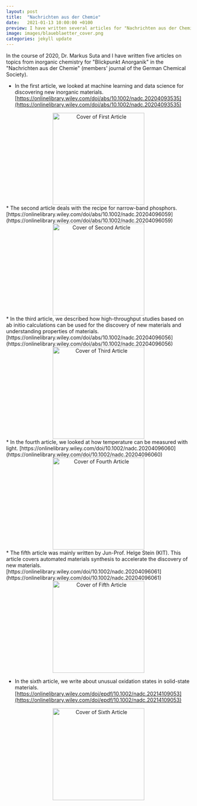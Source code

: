 ```yaml
---
layout: post
title:  "Nachrichten aus der Chemie"
date:   2021-01-13 10:00:00 +0100
preview: I have written several articles for "Nachrichten aus der Chemie" in German. 
image: images/blaueblaetter_cover.png
categories: jekyll update
---
```

In the course of 2020, Dr. Markus Suta and I have written five articles on topics from inorganic chemistry for "Blickpunkt Anorganik" in the "Nachrichten aus der Chemie" (members' journal of the German Chemical Society).

* In the first article, we looked at machine learning and data science for discovering new inorganic materials. [https://onlinelibrary.wiley.com/doi/abs/10.1002/nadc.20204093535](https://onlinelibrary.wiley.com/doi/abs/10.1002/nadc.20204093535)

<div align="center"><img src="../../../../../images/blaueblaetter_1.png" alt="Cover of First Article" title="First Article Cover" width="250" /></div>
* The second article deals with the recipe for narrow-band phosphors. [https://onlinelibrary.wiley.com/doi/abs/10.1002/nadc.20204096059](https://onlinelibrary.wiley.com/doi/abs/10.1002/nadc.20204096059)

<div align="center"><img src="../../../../../images/blaueblaetter_2.png" alt="Cover of Second Article" title="Second Article Cover" width="250" /></div>
* In the third article, we described how high-throughput studies based on ab initio calculations can be used for the discovery of new materials and understanding properties of materials. [https://onlinelibrary.wiley.com/doi/abs/10.1002/nadc.20204096056](https://onlinelibrary.wiley.com/doi/abs/10.1002/nadc.20204096056)

<div align="center"><img src="../../../../../images/blaueblaetter_3.png" alt="Cover of Third Article" title="Third Article Cover" width="250" /></div>
* In the fourth article, we looked at how temperature can be measured with light. [https://onlinelibrary.wiley.com/doi/10.1002/nadc.20204096060](https://onlinelibrary.wiley.com/doi/10.1002/nadc.20204096060)

<div align="center"><img src="../../../../../images/blaueblaetter_4.png" alt="Cover of Fourth Article" title="Fourth Article Cover" width="250" /></div>
* The fifth article was mainly written by Jun-Prof. Helge Stein (KIT). This article covers automated materials synthesis to accelerate the discovery of new materials. [https://onlinelibrary.wiley.com/doi/10.1002/nadc.20204096061](https://onlinelibrary.wiley.com/doi/10.1002/nadc.20204096061)

<div align="center"><img src="../../../../../images/blaueblaetter_5.png" alt="Cover of Fifth Article" title="Fifth Article Cover" width="250" /></div>

* In the sixth article, we write about unusual oxidation states in solid-state materials. [https://onlinelibrary.wiley.com/doi/epdf/10.1002/nadc.20214109053](https://onlinelibrary.wiley.com/doi/epdf/10.1002/nadc.20214109053)

<div align="center"><img src="../../../../../images/blaueblaetter_6.png" alt="Cover of Sixth Article" title="Sixth Article Cover" width="250" /></div>



